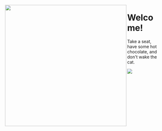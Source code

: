 <img src="https://media.giphy.com/media/ql96nmkwvjV3a/giphy.gif" width="400" height="400" align="left"/> <h1>Welcome!</h1> Take a seat, have some hot chocolate, and don't wake the cat. 

![](https://komarev.com/ghpvc/?username=Xurya)
